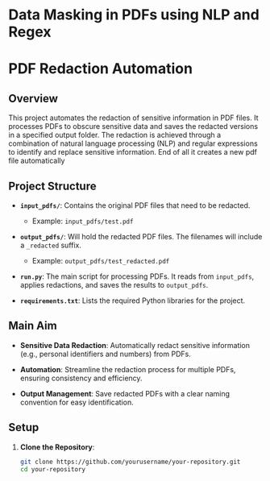 # Data Masking in PDFs using NLP and Regex
# PDF Redaction Automation

## Overview

This project automates the redaction of sensitive information in PDF files. It processes PDFs to obscure sensitive data and saves the redacted versions in a specified output folder. The redaction is achieved through a combination of natural language processing (NLP) and regular expressions to identify and replace sensitive information. End of all it creates a new pdf file automatically 

## Project Structure

- **`input_pdfs/`**: Contains the original PDF files that need to be redacted.
  - Example: `input_pdfs/test.pdf`
  
- **`output_pdfs/`**: Will hold the redacted PDF files. The filenames will include a `_redacted` suffix.
  - Example: `output_pdfs/test_redacted.pdf`
  
- **`run.py`**: The main script for processing PDFs. It reads from `input_pdfs`, applies redactions, and saves the results to `output_pdfs`.
  
- **`requirements.txt`**: Lists the required Python libraries for the project.

## Main Aim

- **Sensitive Data Redaction**: Automatically redact sensitive information (e.g., personal identifiers and numbers) from PDFs.
  
- **Automation**: Streamline the redaction process for multiple PDFs, ensuring consistency and efficiency.
  
- **Output Management**: Save redacted PDFs with a clear naming convention for easy identification.

## Setup

1. **Clone the Repository**:
   ```bash
   git clone https://github.com/yourusername/your-repository.git
   cd your-repository
